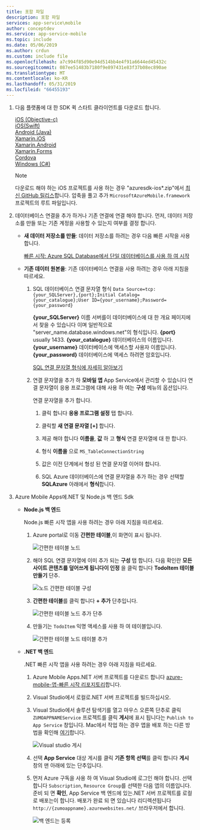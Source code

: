 ```yaml
---
title: 포함 파일
description: 포함 파일
services: app-service\mobile
author: conceptdev
ms.service: app-service-mobile
ms.topic: include
ms.date: 05/06/2019
ms.author: crdun
ms.custom: include file
ms.openlocfilehash: a7c994f85d90e94d514bb4e4f91a6644ed45432c
ms.sourcegitcommit: 087ee51483b7180f9e897431e83f37b08ec890ae
ms.translationtype: MT
ms.contentlocale: ko-KR
ms.lasthandoff: 05/31/2019
ms.locfileid: "66455193"
---
```

1. 다음 플랫폼에 대 한 SDK 퀵 스타트 클라이언트를 다운로드 합니다.
    
    [iOS (Objective-c)](https://github.com/Azure/azure-mobile-apps-quickstarts/tree/master/client/iOS)  
    [iOS(Swift)](https://github.com/Azure/azure-mobile-apps-quickstarts/tree/master/client/iOS-Swift)  
    [Android (Java)](https://github.com/Azure/azure-mobile-apps-quickstarts/tree/master/client/android)  
    [Xamarin.iOS](https://github.com/Azure/azure-mobile-apps-quickstarts/tree/master/client/xamarin.iOS)  
    [Xamarin.Android](https://github.com/Azure/azure-mobile-apps-quickstarts/tree/master/client/xamarin.android)  
    [Xamarin.Forms](https://github.com/Azure/azure-mobile-apps-quickstarts/tree/master/client/xamarin.forms)  
    [Cordova](https://github.com/Azure/azure-mobile-apps-quickstarts/tree/master/client/cordova)  
    [Windows (C#)](https://github.com/Azure/azure-mobile-apps-quickstarts/tree/master/client/windows-uwp-cs)  

    > [!NOTE]
    > 다운로드 해야 하는 iOS 프로젝트를 사용 하는 경우 "azuresdk-ios\*.zip"에서 [최신 GitHub 릴리스](https://github.com/Azure/azure-mobile-apps-ios-client/releases/latest)합니다. 압축을 풀고 추가 `MicrosoftAzureMobile.framework` 프로젝트의 루트 파일입니다.
    >

2. 데이터베이스 연결을 추가 하거나 기존 연결에 연결 해야 합니다. 먼저, 데이터 저장소를 만들 또는 기존 계정을 사용할 수 있는지 여부를 결정 합니다.

    - **새 데이터 저장소를 만들**: 데이터 저장소를 하려는 경우 다음 빠른 시작을 사용 합니다.

        [빠른 시작: Azure SQL Database에서 단일 데이터베이스를 사용 하 여 시작](https://docs.microsoft.com/azure/sql-database/sql-database-single-database-quickstart-guide)

    - **기존 데이터 원본을**: 기존 데이터베이스 연결을 사용 하려는 경우 아래 지침을 따르세요.

        1. SQL 데이터베이스 연결 문자열 형식 `Data Source=tcp:{your_SQLServer},{port};Initial Catalog={your_catalogue};User ID={your_username};Password={your_password}`

           **{your_SQLServer}**  이름 서버를이 데이터베이스에 대 한 개요 페이지에서 찾을 수 있습니다 이며 일반적으로 "server_name.database.windows.net"의 형식입니다.
            **{port}** usually 1433.
            **{your_catalogue}**  데이터베이스의 이름입니다.
            **{your_username}**  데이터베이스에 액세스할 사용자 이름입니다.
            **{your_password}**  데이터베이스에 액세스 하려면 암호입니다.

            [SQL 연결 문자열 형식에 자세히 알아보기](https://docs.microsoft.com/dotnet/framework/data/adonet/connection-string-syntax#sqlclient-connection-strings)

        2. 연결 문자열을 추가 하 **모바일 앱** App Service에서 관리할 수 있습니다 연결 문자열이 응용 프로그램에 대해 사용 하 여는 **구성** 메뉴의 옵션입니다.

            연결 문자열을 추가 합니다.

            1. 클릭 합니다 **응용 프로그램 설정** 탭 합니다.

            2. 클릭할 **새 연결 문자열 [+]** 합니다.

            3. 제공 해야 합니다 **이름을**, **값** 하 고 **형식** 연결 문자열에 대 한 합니다.

            4. 형식 **이름을** 으로 `MS_TableConnectionString`

            5. 값은 이전 단계에서 형성 된 연결 문자열 이어야 합니다.

            6. SQL Azure 데이터베이스에 연결 문자열을 추가 하는 경우 선택할 **SQLAzure** 아래에서 **형식**합니다.

3. Azure Mobile Apps에.NET 및 Node.js 백 엔드 Sdk

   - **Node.js 백 엔드**
    
     Node.js 빠른 시작 앱을 사용 하려는 경우 아래 지침을 따르세요.

     1. Azure portal로 이동 **간편한 테이블**,이 화면이 표시 됩니다.
      
        ![간편한 테이블 노드](./media/app-service-mobile-configure-new-backend/node-easy-tables.png)

     2. 해야 SQL 연결 문자열에 이미 추가 되는 **구성** 탭 합니다. 다음 확인란 **모든 사이트 콘텐츠를 덮어쓰게 됩니다이 인정** 을 클릭 합니다 **TodoItem 테이블 만들기** 단추.
     
        ![노드 간편한 테이블 구성](./media/app-service-mobile-configure-new-backend/node-easy-tables-configuration.png)

     3. **간편한 테이블**를 클릭 합니다 **+ 추가** 단추입니다.
    
        ![간편한 테이블 노드 추가 단추](./media/app-service-mobile-configure-new-backend/node-easy-tables-add.png)

     4. 만들기는 `TodoItem` 익명 액세스를 사용 하 여 테이블입니다.
      
        ![간편한 테이블 노드 테이블 추가](./media/app-service-mobile-configure-new-backend/node-easy-tables-table-add.png)

   - **.NET 백 엔드**
    
        .NET 빠른 시작 앱을 사용 하려는 경우 아래 지침을 따르세요.

        1. Azure Mobile Apps.NET 서버 프로젝트를 다운로드 합니다 [azure-mobile-앱-빠른 시작 리포지토리](https://github.com/Azure/azure-mobile-apps-quickstarts/tree/master/backend/dotnet/Quickstart)합니다.

        2. Visual Studio에서 로컬로.NET 서버 프로젝트를 빌드하십시오.

        3. Visual Studio에서 솔루션 탐색기를 열고 마우스 오른쪽 단추로 클릭 `ZUMOAPPNAMEService` 프로젝트를 클릭 **게시**에 표시 됩니다는 `Publish to App Service` 창입니다. Mac에서 작업 하는 경우 앱을 배포 하는 다른 방법을 확인해 [여기](https://docs.microsoft.com/azure/app-service/deploy-local-git)합니다.
        
           ![Visual studio 게시](./media/app-service-mobile-configure-new-backend/visual-studio-publish.png)

        4. 선택 **App Service** 대상 게시를 클릭 **기존 항목 선택**를 클릭 합니다 **게시** 창의 맨 아래에 있는 단추입니다.

        5. 먼저 Azure 구독을 사용 하 여 Visual Studio에 로그인 해야 합니다. 선택 합니다 `Subscription`, `Resource Group`를 선택한 다음 앱의 이름입니다. 준비 되 면 **확인**, App Service 백 엔드에 있는.NET 서버 프로젝트를 로컬로 배포는이 합니다. 배포가 완료 되 면 있습니다 리디렉션됩니다 `http://{zumoappname}.azurewebsites.net/` 브라우저에서 합니다.
        
           ![백 엔드는 등록](./media/app-service-mobile-configure-new-backend/backend-is-up.png)
